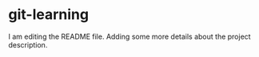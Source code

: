 # git-learning
I am  editing the README file. Adding some more details about the project description.
